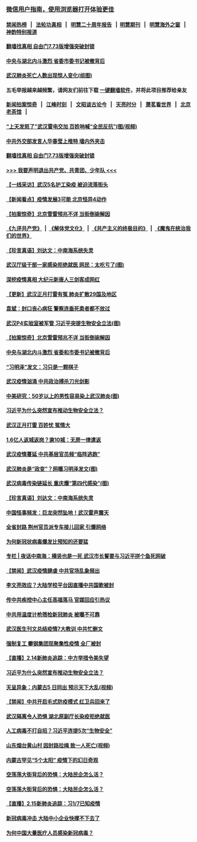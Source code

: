 ### [微信用户指南，使用浏览器打开体验更佳](https://github.com/gfw-breaker/banned-news1/blob/master/indexes/wechat-guide.md?t=0)
#### [禁闻热榜](热点新闻.md?t=0)  &nbsp;&nbsp;|&nbsp;&nbsp; [法轮功真相](https://github.com/gfw-breaker/truth/blob/master/README.md?t=0) &nbsp;&nbsp;|&nbsp;&nbsp; [明慧二十周年报告](https://github.com/gfw-breaker/mh-reports/blob/master/README.md?t=0) &nbsp;&nbsp;|&nbsp;&nbsp;[明慧期刊](https://github.com/gfw-breaker/mh-qikan) &nbsp;&nbsp;|&nbsp;&nbsp; [明慧海外之窗](https://github.com/gfw-breaker/mh-news/blob/master/README.md?t=0) &nbsp;&nbsp;|&nbsp;&nbsp; [神韵特别报道](https://github.com/gfw-breaker/mh-news/blob/master/shenyun.md?t=0)
#### [ 翻墙找真相 自由门7.73版增强突破封锁](https://github.com/gfw-breaker/banned-news/blob/master/pages/nsc413/n11869569.md)
#### [ 中央与湖北内斗激烈 省委市委书记被撤背后](https://github.com/gfw-breaker/banned-news/blob/master/pages/nf4514/n11868325.md)
#### [ 武汉肺炎死亡人数出现惊人变化(组图)](https://github.com/gfw-breaker/banned-news/blob/master/pages/p1/923155.md)
#### 五毛举报越来越频繁，请网友们前往下载 [一键翻墙软件](https://github.com/gfw-breaker/ssr-accounts)，并将此项目推荐给亲友
#### [新闻拍案惊奇](https://github.com/gfw-breaker/banned-news1/blob/master/pages/link4.md) &nbsp;&nbsp;|&nbsp;&nbsp; [江峰时刻](https://github.com/gfw-breaker/banned-news1/blob/master/pages/link4.md) &nbsp;&nbsp;|&nbsp;&nbsp; [文昭谈古论今](https://github.com/gfw-breaker/banned-news1/blob/master/pages/link4.md) &nbsp;&nbsp;|&nbsp;&nbsp; [天亮时分](https://github.com/gfw-breaker/banned-news1/blob/master/pages/link4.md) &nbsp;&nbsp;|&nbsp;&nbsp; [萧茗看世界](https://github.com/gfw-breaker/banned-news1/blob/master/pages/link4.md) &nbsp;&nbsp;|&nbsp;&nbsp; [北京老茶馆](https://github.com/gfw-breaker/banned-news1/blob/master/pages/link4.md) &nbsp;&nbsp;|&nbsp;&nbsp; 
#### [ “上天发怒了”武汉雷电交加 百姓呐喊“全民反抗”(图/视频)](https://github.com/gfw-breaker/banned-news/blob/master/pages/p1/923119.md)
#### [ 中共外交部发言人华春莹上推特 墙内外夹击](https://github.com/gfw-breaker/banned-news/blob/master/pages/nsc413/n11869970.md)
#### [ 翻墙找真相 自由门7.73版增强突破封锁](https://github.com/gfw-breaker/banned-news/blob/master/pages/nf4514/n11869569.md)
#### [>>> 我要声明退出共产党、共青团、少年队 <<<](https://github.com/begood0513/goodnews/blob/master/quit/letter.md) 
#### [ 【一线采访】武汉5名护工染疫 被迫流落街头](https://github.com/gfw-breaker/banned-news/blob/master/pages/nf4514/n11870054.md)
#### [ 【新闻看点】疫情发展3可能 北京怪异4动作](https://github.com/gfw-breaker/banned-news/blob/master/pages/nsc413/n11869486.md)
#### [ 【拍案惊奇】北京雪雷预兆不详 当街倒毙解因](https://github.com/gfw-breaker/banned-news/blob/master/pages/nf4514/n11870203.md)
#### [《九评共产党》](https://github.com/begood0513/9ping.md/blob/master/README.md) &nbsp;|&nbsp; [《解体党文化》](../../../../jtdwh.md/blob/master/README.md)  &nbsp;|&nbsp; [《共产主义的终极目的》](../../../../gczydzjmd.md/blob/master/README.md) &nbsp;|&nbsp; [《魔鬼在统治我们的世界》](../../../../mgztzwmdsj.md/blob/master/README.md) 
#### [ 【珍言真语】刘达文：中南海系统失灵](https://github.com/gfw-breaker/banned-news/blob/master/pages/nf4514/n11869465.md)
#### [ 武汉厅级干部一家感染拒绝就医 网民：太吃亏了(图)](https://github.com/gfw-breaker/banned-news/blob/master/pages/p1/923112.md)
#### [ 深挖疫情真相 大纪元新唐人三剑客成网红](https://github.com/gfw-breaker/banned-news/blob/master/pages/nf4514/n11867482.md)
#### [ 【更新】武汉正月打雷有冤 肺炎扩散29国及地区](https://github.com/gfw-breaker/banned-news/blob/master/pages/nf4514/n11801312.md)
#### [ 袁斌：封口丧心病狂 警察连垂死患者都不放过](https://github.com/gfw-breaker/banned-news/blob/master/pages/nsc413/n11870453.md)
#### [ 武汉P4实验室被军管 习近平突提生物安全立法(图)](https://github.com/gfw-breaker/banned-news/blob/master/pages/p1/923153.md)
#### [ 【拍案惊奇】北京雪雷预兆不详 当街倒毙解因](https://github.com/gfw-breaker/banned-news/blob/master/pages/nsc413/n11870203.md)
#### [ 中央与湖北内斗激烈 省委和市委书记被撤背后](https://github.com/gfw-breaker/banned-news/blob/master/pages/nsc413/n11868325.md)
#### [ “习明泽”发文：习只是一颗棋子](https://github.com/gfw-breaker/banned-news/blob/master/pages/prog204/a102777520.md)
#### [ 武汉疫情汹涌 中共政治搏杀刀光剑影](https://github.com/gfw-breaker/banned-news/blob/master/pages/prog1138/a102777668.md)
#### [ 中美研究：50岁以上的男性容易染上武汉肺炎(图)](https://github.com/gfw-breaker/banned-news/blob/master/pages/p1/923169.md)
#### [ 习近平为什么突然宣布推动生物安全立法？](https://github.com/gfw-breaker/banned-news/blob/master/pages/nsc413/n11869908.md)
#### [ 武汉正月打雷 百姓忧 冤情大](https://github.com/gfw-breaker/banned-news/blob/master/pages/nf4514/n11869531.md)
#### [ 1.6亿人返城返岗？逾10城：无房一律遣返](https://github.com/gfw-breaker/banned-news/blob/master/pages/nf4514/n11869360.md)
#### [ 武汉疫情蔓延 中共基层官员频“临阵逃跑”](https://github.com/gfw-breaker/banned-news/blob/master/pages/nsc413/n11870463.md)
#### [ 武汉肺炎是“政变”？网曝习明泽发文(图)](https://github.com/gfw-breaker/banned-news/blob/master/pages/p2/923167.md)
#### [ 武汉病毒传染链延长 重庆爆“第四代感染”(图)](https://github.com/gfw-breaker/banned-news/blob/master/pages/p1/923166.md)
#### [ 【珍言真语】刘达文：中南海系统失灵](https://github.com/gfw-breaker/banned-news/blob/master/pages/nsc413/n11869465.md)
#### [ 中国怪事频发：巨龙突然坠地！武汉雷声震天](https://github.com/gfw-breaker/banned-news/blob/master/pages/prog204/a102777839.md)
#### [ 全省封路 荆州官员派专车接儿回家 引爆网络](https://github.com/gfw-breaker/banned-news/blob/master/pages/nsc413/n11869853.md)
#### [ 为何新冠状病毒爆发比预知的还要猛](https://github.com/gfw-breaker/banned-news/blob/master/pages/nsc413/n11869828.md)
#### [ 专栏 | 夜话中南海：横竖也是一死 武汉市长誓要与习近平拼个鱼死网破](https://github.com/gfw-breaker/banned-news/blob/master/pages/yehuazhongnanhai/gx-02142020133633.md)
#### [ 【禁闻】武汉疫情肆虐 中共官场乱象频出](https://github.com/gfw-breaker/banned-news/blob/master/pages/prog204/a102777516.md)
#### [ 李文亮效应？大陆学校平台因直播中共国歌被封](https://github.com/gfw-breaker/banned-news/blob/master/pages/prog204/a102777404.md)
#### [ 传中共疾控中心主任高福落马 官媒回应引热议](https://github.com/gfw-breaker/banned-news/blob/master/pages/nsc413/n11871097.md)
#### [ 中共用温度计枪筛检新冠肺炎 被曝不可靠](https://github.com/gfw-breaker/banned-news/blob/master/pages/nsc413/n11869707.md)
#### [ 武汉医生刊文总结疫情7大教训 中共忙删文](https://github.com/gfw-breaker/banned-news/blob/master/pages/nsc413/n11869244.md)
#### [ 强制复工 攀钢集团现聚集性疫情 全厂被封](https://github.com/gfw-breaker/banned-news/blob/master/pages/nsc413/n11869126.md)
#### [ 【直播】2.14新肺炎追踪：中方举措令美失望](https://github.com/gfw-breaker/banned-news/blob/master/pages/nf4514/n11868930.md)
#### [ 习近平为什么突然宣布推动生物安全立法？](https://github.com/gfw-breaker/banned-news/blob/master/pages/yataibaodao/jt-02142020111306.md)
#### [ 天呈异象：内蒙古5 日同出 预示天下大乱(视频)](https://github.com/gfw-breaker/banned-news/blob/master/pages/prog204/a102777623.md)
#### [ 【禁闻】中共开启毛式防疫模式 红卫兵回来了](https://github.com/gfw-breaker/banned-news/blob/master/pages/prog204/a102777506.md)
#### [ 武汉隔离令人恐惧 湖北原副厅长染疫拒绝就医](https://github.com/gfw-breaker/banned-news/blob/master/pages/prog204/a102777355.md)
#### [ 人工病毒不打自招？习近平连提5次“生物安全”](https://github.com/gfw-breaker/banned-news/blob/master/pages/prog204/a102777304.md)
#### [ 山东烟台黄山村 因封路拉绳 致一人死亡(视频)](https://github.com/gfw-breaker/banned-news/blob/master/pages/p1/923110.md)
#### [ 内蒙古罕见“5个太阳” 疫情下的幻日奇观](https://github.com/gfw-breaker/banned-news/blob/master/pages/nsc413/n11869778.md)
#### [ 空荡荡大街背后的恐惧：大陆民企怎么活？](https://github.com/gfw-breaker/banned-news/blob/master/pages/nf4514/n11869676.md)
#### [ 空荡荡大街背后的恐惧：大陆民企怎么活？](https://github.com/gfw-breaker/banned-news/blob/master/pages/nsc413/n11869676.md)
#### [ 【直播】2.15新肺炎追踪：习1/7已知疫情](https://github.com/gfw-breaker/banned-news/blob/master/pages/nf4514/n11871276.md)
#### [ 新冠病毒冲击 大陆中小企业快撑不下去了](https://github.com/gfw-breaker/banned-news/blob/master/pages/nf4514/n11869259.md)
#### [ 为何中国大量医疗人员感染新冠病毒？](https://github.com/gfw-breaker/banned-news/blob/master/pages/nf4514/n11869001.md)
